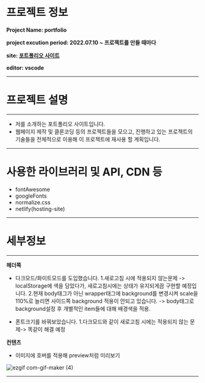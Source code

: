 
# 프로젝트 정보

**Project Name: portfolio**

**project excution period: 2022.07.10 ~ 프로젝트를 만들 때마다**

**site: <a href="https://kipsportfoliosite.netlify.app/">포트폴리오 사이트</a>**

**editor: vscode**

---


# 프로젝트 설명
---
- 저를 소개하는 포트폴리오 사이트입니다.
- 웹페이지 제작 및 클론코딩 등의 프로젝트들을 모으고, 진행하고 있는 프로젝트의 기술들을 전체적으로 이용해 이 프로젝트에 재사용 할 계획입니다.
---
# 사용한 라이브러리 및 API, CDN 등
- fontAwesome
- googleFonts
- normalize.css
- netlify(hosting-site)
---
# 세부정보
---

**헤더쪽**

- 다크모드/화이트모드를 도입했습니다.
1.새로고침 시에 적용되지 않는문제 -> localStorage에 색을 담았다가, 새로고침시에는 상태가 유지되게끔 구현할 예정입니다.
2.현재 body태그가 아닌 wrapper태그에 background를 변경시켜 scale을 110%로 늘리면 사이드쪽 background 적용이 안되고 있습니다.
-> body태그로 background설정 후 개별적인 item들에 대해 배경색을 적용.

- 폰트크기를 바꿔보았습니다.
1.다크모드와 같이 새로고침 시에는 적용되지 않는 문제-> 똑같이 해결 예정

**컨텐츠**

- 이미지에 호버를 적용해 preview처럼 미리보기

![ezgif com-gif-maker (4)](https://user-images.githubusercontent.com/93189402/181909844-4475e1d8-a8a4-47ed-8a60-41ebf8d02589.gif)

---


